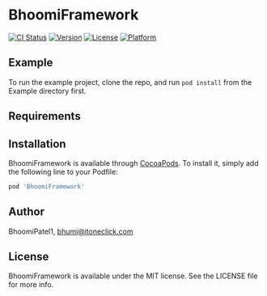 # BhoomiFramework

[![CI Status](https://img.shields.io/travis/BhoomiPatel1/BhoomiFramework.svg?style=flat)](https://travis-ci.org/BhoomiPatel1/BhoomiFramework)
[![Version](https://img.shields.io/cocoapods/v/BhoomiFramework.svg?style=flat)](https://cocoapods.org/pods/BhoomiFramework)
[![License](https://img.shields.io/cocoapods/l/BhoomiFramework.svg?style=flat)](https://cocoapods.org/pods/BhoomiFramework)
[![Platform](https://img.shields.io/cocoapods/p/BhoomiFramework.svg?style=flat)](https://cocoapods.org/pods/BhoomiFramework)

## Example

To run the example project, clone the repo, and run `pod install` from the Example directory first.

## Requirements

## Installation

BhoomiFramework is available through [CocoaPods](https://cocoapods.org). To install
it, simply add the following line to your Podfile:

```ruby
pod 'BhoomiFramework'
```

## Author

BhoomiPatel1, bhumi@itoneclick.com

## License

BhoomiFramework is available under the MIT license. See the LICENSE file for more info.
